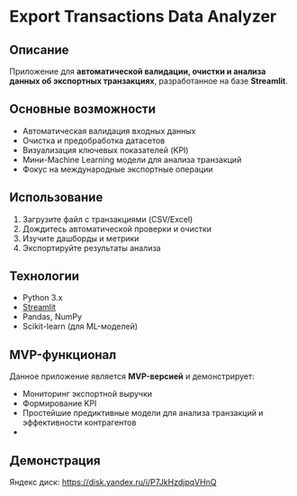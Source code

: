 # Export Transactions Data Analyzer

## Описание
Приложение для **автоматической валидации, очистки и анализа данных об экспортных транзакциях**, разработанное на базе **Streamlit**.

##  Основные возможности
-  Автоматическая валидация входных данных
-  Очистка и предобработка датасетов
-  Визуализация ключевых показателей (KPI)
-  Мини-Machine Learning модели для анализа транзакций
-  Фокус на международные экспортные операции

##  Использование
1. Загрузите файл с транзакциями (CSV/Excel)
2. Дождитесь автоматической проверки и очистки
3. Изучите дашборды и метрики
4. Экспортируйте результаты анализа

##  Технологии
- Python 3.x
- [Streamlit](https://streamlit.io/)
- Pandas, NumPy
- Scikit-learn (для ML-моделей)

##  MVP-функционал
Данное приложение является **MVP-версией** и демонстрирует:
- Мониторинг экспортной выручки
- Формирование KPI
- Простейшие предиктивные модели для анализа транзакций и эффективности контрагентов
- 
## Демонстрация
Яндекс диск: https://disk.yandex.ru/i/P7JkHzdjpqVHnQ


